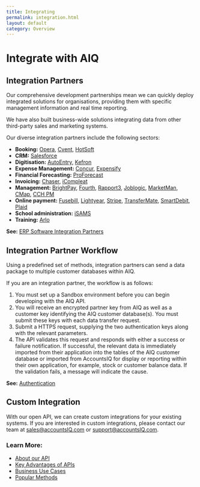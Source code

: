 ```yaml
---
title: Integrating
permalink: integration.html
layout: default
category: Overview
---
```

# Integrate with AIQ
## Integration Partners
Our comprehensive development partnerships mean we can quickly deploy integrated solutions for organisations, providing them with specific management information and real time reporting. 

We have also built business-wide solutions integrating data from other third-party sales and marketing systems. 

Our diverse integration partners include the following sectors:

- **Booking:** [Opera](https://www.accountsiq.com/features/integrations/opera/), [Cvent](https://www.accountsiq.com/features/integrations/cvent/), [HotSoft](https://www.accountsiq.com/features/integrations/hotsoft/)
- **CRM:** [Salesforce](https://www.accountsiq.com/features/integrations/salesforce/)
- **Digitisation:** [AutoEntry](https://www.accountsiq.com/features/integrations/autoentry/), [Kefron](https://www.accountsiq.com/features/integrations/kefron-ap/)
- **Expense Management:** [Concur](https://www.accountsiq.com/features/integrations/concur/), [Expensify](https://www.accountsiq.com/features/integrations/expensify/)
- **Financial Forecasting:** [ProForecast](https://www.accountsiq.com/features/integrations/proforecast/)
- **Invoicing:** [Chaser](https://www.accountsiq.com/features/integrations/chaser/), [iCompleat](https://www.accountsiq.com/features/integrations/icompleat/)
- **Management:** [BrightPay](https://www.accountsiq.com/features/integrations/brightpay/), [Fourth](https://www.accountsiq.com/features/integrations/fourth/), [Rapport3](https://www.accountsiq.com/features/integrations/brightpay/), [Joblogic](https://www.accountsiq.com/features/integrations/joblogic-integration/), [MarketMan](https://www.accountsiq.com/features/integrations/marketman/), [CMap](https://www.accountsiq.com/features/integrations/cmap/), [CCH PM](https://www.accountsiq.com/features/integrations/cch-pm/)
- **Online payment:** [Fusebill](https://www.accountsiq.com/features/integrations/fusebill/), [Lightyear](https://www.accountsiq.com/features/integrations/lightyear/), [Stripe](https://www.accountsiq.com/features/integrations/stripe-payments/), [TransferMate](https://www.accountsiq.com/features/integrations/transfermate/), [SmartDebit](https://www.accountsiq.com/features/integrations/smartdebit/), [Plaid](https://www.accountsiq.com/features/integrations/plaid-integration/)
- **School administration:** [iSAMS](https://www.accountsiq.com/features/integrations/isams/)
- **Training:** [Arlo](https://www.accountsiq.com/arlo-training-management-system/)

**See:** [ERP Software Integration Partners](https://www.accountsiq.com/features/integrations/software-integration-partner/)


## Integration Partner Workflow
Using a predefined set of methods, integration partners can send a data package to multiple customer databases within AIQ.

If you are an integration partner, the workflow is as follows:
1. You must set up a Sandbox environment before you can begin developing with the AIQ API.
2. You will receive an encrypted partner key from AIQ as well as a customer key identifying the AIQ customer database(s). You must submit these keys with each data transfer request. 
3. Submit a HTTPS request, supplying the two authentication keys along with the relevant parameters. 
4. The API validates this request and responds with either a success or failure notification. If successful, the relevant data is immediately imported from their application into the tables of the AIQ customer database or imported from AccountsIQ for display or reporting within their own application, for example, stock or customer balance data. If the validation fails, a message will indicate the cause.

**See:** [Authentication](authentication.html)

## Custom Integration
With our open API, we can create custom integrations for your existing systems. If you are interested in custom integrations, please contact our team at [sales@accountsIQ.com](mailto:sales@accountsIQ.com) or [support@accountsIQ.com](mailto:support@accountsIQ.com).

### Learn More:
- [About our API](index.html)
- [Key Advantages of APIs](advantages.html)
- [Business Use Cases](usecases.html)
- [Popular Methods](datatypes.html)
